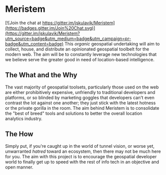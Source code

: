 # Meristem

[![Join the chat at https://gitter.im/jskulavik/Meristem](https://badges.gitter.im/Join%20Chat.svg)](https://gitter.im/jskulavik/Meristem?utm_source=badge&utm_medium=badge&utm_campaign=pr-badge&utm_content=badge)
This <i>organic</i> geospatial undertaking will aim to collect, house, and distribute an opinionated geospatial toolbelt for the modern web.  The aim will be to constantly leverage new technologies that we believe serve the greater good in need of location-based intelligence.

## The What and the Why
The vast majority of geospatial toolsets, particularly those used on the web are either prohibitively expensive, unfriendly to traditional developers and platforms, or so blinded by marketing goggles that developers can't even contrast the lot against one another; they just stick with the latest hotness or the private gorilla in the room.  The aim behind Meristem is to consolidate the "best of breed" tools and solutions to better the overall location analytics industry.

## The How
Simply put, if you're caught up in the world of tunnel vision, or worse yet, unwarranted <i>hatred</i> toward an ecosystem, then there may not be much here for you.  The aim with this project is to encourage the geospatial developer world to finally get up to speed with the rest of info tech in an objective and open manner.
